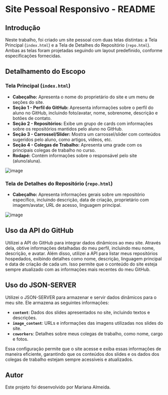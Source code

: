 # Site Pessoal Responsivo - README

## Introdução

Neste trabalho, foi criado um site pessoal com duas telas distintas: a Tela Principal (`index.html`) e a Tela de Detalhes do Repositório (`repo.html`). Ambas as telas foram projetadas seguindo um layout predefinido, conforme especificações fornecidas.

## Detalhamento do Escopo

### Tela Principal (`index.html`)

-  **Cabeçalho:** Apresenta o nome do proprietário do site e um menu de seções do site.
-  **Seção 1 - Perfil do GitHub:** Apresenta informações sobre o perfil do aluno no GitHub, incluindo foto/avatar, nome, sobrenome, descrição e botões de contato.
-  **Seção 2 - Repositórios:** Exibe um grupo de cards com informações sobre os repositórios mantidos pelo aluno no GitHub.
-  **Seção 3 - Carrossel/Slider:** Mostra um carrossel/slider com conteúdos sugeridos pelo aluno, como artigos, vídeos, etc.
-  **Seção 4 - Colegas de Trabalho:** Apresenta uma grade com os principais colegas de trabalho no curso.
-  **Rodapé:** Contém informações sobre o responsável pelo site (aluno/aluna).

![image](https://github.com/marialmeida1/profile_diw/assets/97293831/994198ec-451b-4b4d-a397-f90c31c6135f)


### Tela de Detalhes do Repositório (`repo.html`)

-  **Cabeçalho:** Apresenta informações gerais sobre um repositório específico, incluindo descrição, data de criação, proprietário com imagem/avatar, URL de acesso, linguagem principal.

![image](https://github.com/marialmeida1/profile_diw/assets/97293831/f396f524-db30-4029-b5bf-43d26d128b32)

## Uso da API do GitHub

Utilizei a API do GitHub para integrar dados dinâmicos ao meu site. Através dela, obtive informações detalhadas do meu perfil, incluindo meu nome, descrição, e avatar. Além disso, utilizei a API para listar meus repositórios hospedados, exibindo detalhes como nome, descrição, linguagem principal e data de criação de cada um. Isso permite que o conteúdo do site esteja sempre atualizado com as informações mais recentes do meu GitHub.

## Uso do JSON-SERVER

Utilizei o JSON-SERVER para armazenar e servir dados dinâmicos para o meu site. Ele armazena as seguintes informações:

-  **`content`**: Dados dos slides apresentados no site, incluindo textos e descrições.
-  **`image_content`**: URLs e informações das imagens utilizadas nos slides do site.
-  **`coworkers`**: Detalhes sobre meus colegas de trabalho, como nome, cargo e fotos.

Essa configuração permite que o site acesse e exiba essas informações de maneira eficiente, garantindo que os conteúdos dos slides e os dados dos colegas de trabalho estejam sempre acessíveis e atualizados.

## Autor

Este projeto foi desenvolvido por Mariana Almeida.
